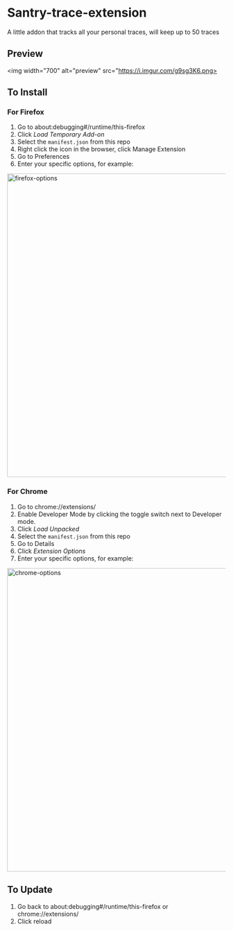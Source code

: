 # Santry-trace-extension
A little addon that tracks all your personal traces, will keep up to 50 traces

## Preview
<img width="700" alt="preview" src="https://i.imgur.com/g9sg3K6.png>

## To Install

### For Firefox
1. Go to about:debugging#/runtime/this-firefox
2. Click *Load Temporary Add-on*
3. Select the `manifest.json` from this repo
4. Right click the icon in the browser, click Manage Extension
5. Go to Preferences
6. Enter your specific options, for example:
<img width="700" alt="firefox-options" src="https://i.imgur.com/3KuVvlH.png">

### For Chrome
1. Go to chrome://extensions/
2. Enable Developer Mode by clicking the toggle switch next to Developer mode.
3. Click *Load Unpacked*
4. Select the `manifest.json` from this repo
5. Go to Details
6. Click *Extension Options*
7. Enter your specific options, for example:
<img width="700" alt="chrome-options" src="https://i.imgur.com/2uj4EMC.png">

## To Update
1. Go back to about:debugging#/runtime/this-firefox or chrome://extensions/
2. Click reload
